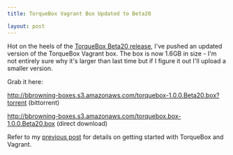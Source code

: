 ```yaml
---
title: TorqueBox Vagrant Box Updated to Beta20

layout: post
---
```


Hot on the heels of the [TorqueBox Beta20 release][beta20_release], I've pushed an updated version of the TorqueBox Vagrant box. The box is now 1.6GB in size - I'm not entirely sure why it's larger than last time but if I figure it out I'll upload a smaller version.

[beta20_release]: http://torquebox.org/news/2010/07/07/torquebox-1-0-0-beta20-finally/

Grab it here:

<http://bbrowning-boxes.s3.amazonaws.com/torquebox-1.0.0.Beta20.box?torrent> (bittorrent)

<http://bbrowning-boxes.s3.amazonaws.com/torquebox.box-1.0.0.Beta20.box> (direct download)

Refer to my [previous post][] for details on getting started with TorqueBox and Vagrant.

[previous post]: /2010/06/06/developing-rails-apps-with-torquebox-and-vagrant.html